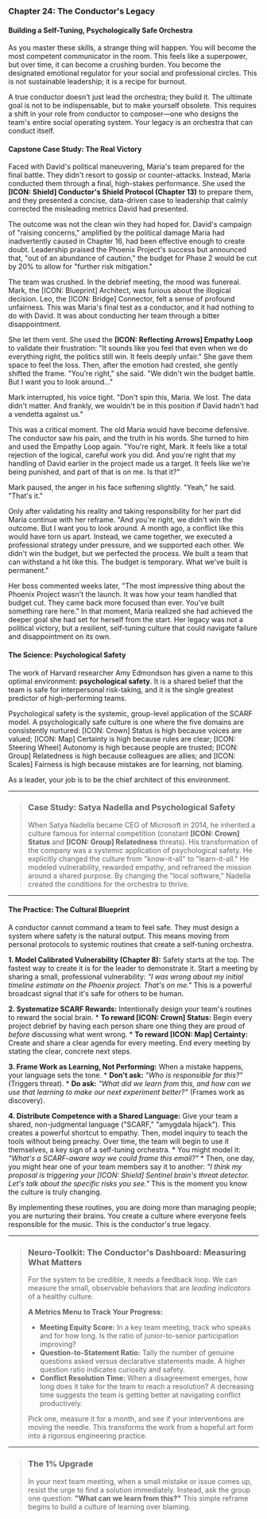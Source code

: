 ### **Chapter 24: The Conductor's Legacy**
#### Building a Self-Tuning, Psychologically Safe Orchestra

As you master these skills, a strange thing will happen. You will become the most competent communicator in the room. This feels like a superpower, but over time, it can become a crushing burden. You become the designated emotional regulator for your social and professional circles. This is not sustainable leadership; it is a recipe for burnout.

A true conductor doesn't just lead the orchestra; they build it. The ultimate goal is not to be indispensable, but to make yourself obsolete. This requires a shift in your role from conductor to composer—one who designs the team's entire social operating system. Your legacy is an orchestra that can conduct itself.

#### **Capstone Case Study: The Real Victory**
Faced with David's political maneuvering, Maria's team prepared for the final battle. They didn't resort to gossip or counter-attacks. Instead, Maria conducted them through a final, high-stakes performance. She used the **[ICON: Shield] Conductor's Shield Protocol (Chapter 13)** to prepare them, and they presented a concise, data-driven case to leadership that calmly corrected the misleading metrics David had presented.

The outcome was not the clean win they had hoped for. David's campaign of "raising concerns," amplified by the political damage Maria had inadvertently caused in Chapter 16, had been effective enough to create doubt. Leadership praised the Phoenix Project's success but announced that, "out of an abundance of caution," the budget for Phase 2 would be cut by 20% to allow for "further risk mitigation."

The team was crushed. In the debrief meeting, the mood was funereal. Mark, the [ICON: Blueprint] Architect, was furious about the illogical decision. Leo, the [ICON: Bridge] Connector, felt a sense of profound unfairness. This was Maria's final test as a conductor, and it had nothing to do with David. It was about conducting her team through a bitter disappointment.

She let them vent. She used the **[ICON: Reflecting Arrows] Empathy Loop** to validate their frustration: "It sounds like you feel that even when we do everything right, the politics still win. It feels deeply unfair." She gave them space to feel the loss. Then, after the emotion had crested, she gently shifted the frame. "You're right," she said. "We didn't win the budget battle. But I want you to look around..."

Mark interrupted, his voice tight. "Don't spin this, Maria. We lost. The data didn't matter. And frankly, we wouldn't be in this position if David hadn't had a vendetta against us."

This was a critical moment. The old Maria would have become defensive. The conductor saw his pain, and the truth in his words. She turned to him and used the Empathy Loop again. "You're right, Mark. It feels like a total rejection of the logical, careful work you did. And you're right that my handling of David earlier in the project made us a target. It feels like we're being punished, and part of that is on me. Is that it?"

Mark paused, the anger in his face softening slightly. "Yeah," he said. "That's it."

Only after validating his reality and taking responsibility for her part did Maria continue with her reframe. "And you're right, we didn't win the outcome. But I want you to look around. A month ago, a conflict like this would have torn us apart. Instead, we came together, we executed a professional strategy under pressure, and we supported each other. We didn't win the budget, but we perfected the process. We built a team that can withstand a hit like this. The budget is temporary. What we've built is permanent."

Her boss commented weeks later, "The most impressive thing about the Phoenix Project wasn't the launch. It was how your team handled that budget cut. They came back more focused than ever. You've built something rare here." In that moment, Maria realized she had achieved the deeper goal she had set for herself from the start. Her legacy was not a political victory, but a resilient, self-tuning culture that could navigate failure and disappointment on its own.

#### **The Science: Psychological Safety**

The work of Harvard researcher Amy Edmondson has given a name to this optimal environment: **psychological safety**. It is a shared belief that the team is safe for interpersonal risk-taking, and it is the single greatest predictor of high-performing teams.

Psychological safety is the systemic, group-level application of the SCARF model. A psychologically safe culture is one where the five domains are consistently nurtured: [ICON: Crown] Status is high because voices are valued; [ICON: Map] Certainty is high because rules are clear; [ICON: Steering Wheel] Autonomy is high because people are trusted; [ICON: Group] Relatedness is high because colleagues are allies; and [ICON: Scales] Fairness is high because mistakes are for learning, not blaming.

As a leader, your job is to be the chief architect of this environment.

---
> ### **Case Study: Satya Nadella and Psychological Safety**
>
> When Satya Nadella became CEO of Microsoft in 2014, he inherited a culture famous for internal competition (constant **[ICON: Crown] Status** and **[ICON: Group] Relatedness** threats). His transformation of the company was a systemic application of psychological safety. He explicitly changed the culture from "know-it-all" to "learn-it-all." He modeled vulnerability, rewarded empathy, and reframed the mission around a shared purpose. By changing the "local software," Nadella created the conditions for the orchestra to thrive.
---

#### **The Practice: The Cultural Blueprint**

A conductor cannot command a team to feel safe. They must design a system where safety is the natural output. This means moving from personal protocols to systemic routines that create a self-tuning orchestra.

**1. Model Calibrated Vulnerability (Chapter 8):** Safety starts at the top. The fastest way to create it is for the leader to demonstrate it. Start a meeting by sharing a small, professional vulnerability: *"I was wrong about my initial timeline estimate on the Phoenix project. That's on me."* This is a powerful broadcast signal that it's safe for others to be human.

**2. Systematize SCARF Rewards:** Intentionally design your team's routines to reward the social brain.
    *   **To reward [ICON: Crown] Status:** Begin every project debrief by having each person share one thing they are proud of *before* discussing what went wrong.
    *   **To reward [ICON: Map] Certainty:** Create and share a clear agenda for every meeting. End every meeting by stating the clear, concrete next steps.

**3. Frame Work as Learning, Not Performing:** When a mistake happens, your language sets the tone.
    *   **Don't ask:** *"Who is responsible for this?"* (Triggers threat).
    *   **Do ask:** *"What did we learn from this, and how can we use that learning to make our next experiment better?"* (Frames work as discovery).

**4. Distribute Competence with a Shared Language:** Give your team a shared, non-judgmental language ("SCARF," "amygdala hijack"). This creates a powerful shortcut to empathy. Then, model inquiry to teach the tools without being preachy. Over time, the team will begin to use it themselves, a key sign of a self-tuning orchestra.
    *   You might model it: *"What's a SCARF-aware way we could frame this email?"*
    *   Then, one day, you might hear one of your team members say it to another: *"I think my proposal is triggering your [ICON: Shield] Sentinel brain's threat detector. Let's talk about the specific risks you see."* This is the moment you know the culture is truly changing.

By implementing these routines, you are doing more than managing people; you are nurturing their brains. You create a culture where everyone feels responsible for the music. This is the conductor's true legacy.

---
> ### **Neuro-Toolkit: The Conductor's Dashboard: Measuring What Matters**
>
> For the system to be credible, it needs a feedback loop. We can measure the small, observable behaviors that are *leading indicators* of a healthy culture.
>
> **A Metrics Menu to Track Your Progress:**
> *   **Meeting Equity Score:** In a key team meeting, track who speaks and for how long. Is the ratio of junior-to-senior participation improving?
> *   **Question-to-Statement Ratio:** Tally the number of genuine questions asked versus declarative statements made. A higher question ratio indicates curiosity and safety.
> *   **Conflict Resolution Time:** When a disagreement emerges, how long does it take for the team to reach a resolution? A decreasing time suggests the team is getting better at navigating conflict productively.
>
> Pick one, measure it for a month, and see if your interventions are moving the needle. This transforms the work from a hopeful art form into a rigorous engineering practice.
---
> ### **The 1% Upgrade**
>
> In your next team meeting, when a small mistake or issue comes up, resist the urge to find a solution immediately. Instead, ask the group one question: **"What can we learn from this?"** This simple reframe begins to build a culture of learning over blaming.
      